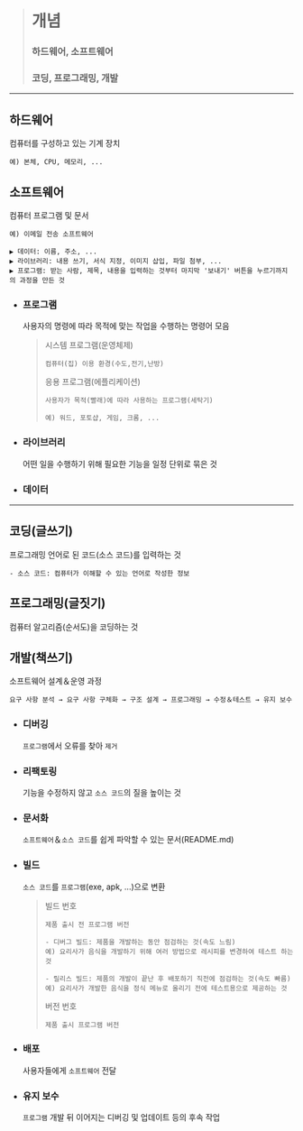 ># 개념
>### 하드웨어, 소프트웨어
>### 코딩, 프로그래밍, 개발
---

## 하드웨어
컴퓨터를 구성하고 있는 기계 장치
```angular2html
예) 본체, CPU, 메모리, ...
```

## 소프트웨어
컴퓨터 프로그램 및 문서
```angular2html
예) 이메일 전송 소프트웨어

▶ 데이터: 이름, 주소, ...
▶ 라이브러리: 내용 쓰기, 서식 지정, 이미지 삽입, 파일 첨부, ...
▶ 프로그램: 받는 사람, 제목, 내용을 입력하는 것부터 마지막 '보내기' 버튼을 누르기까지의 과정을 만든 것
```

+ ### 프로그램
  사용자의 명령에 따라 목적에 맞는 작업을 수행하는 명령어 모음
  >시스템 프로그램(운영체제)
  >```
  >컴퓨터(집) 이용 환경(수도,전기,난방)
  >```
  >응용 프로그램(에플리케이션)
  >```
  >사용자가 목적(빨래)에 따라 사용하는 프로그램(세탁기)
  >
  >예) 워드, 포토샵, 게임, 크롬, ...
  >```
  
+ ### 라이브러리
  어떤 일을 수행하기 위해 필요한 기능을 일정 단위로 묶은 것
   
  
+ ### 데이터

---
## 코딩(글쓰기)
프로그래밍 언어로 된 코드(소스 코드)를 입력하는 것
```
- 소스 코드: 컴퓨터가 이해할 수 있는 언어로 작성한 정보
```

## 프로그래밍(글짓기)
컴퓨터 알고리즘(순서도)을 코딩하는 것


## 개발(책쓰기)
소프트웨어 설계＆운영 과정
```angular2html
요구 사항 분석 → 요구 사항 구체화 → 구조 설계 → 프로그래밍 → 수정＆테스트 → 유지 보수
```

+ ### 디버깅
  `프로그램`에서 오류를 찾아 `제거`

+ ### 리팩토링
  기능을 수정하지 않고 `소스 코드`의 질을 높이는 것

+ ### 문서화
  `소프트웨어`＆`소스 코드`를 쉽게 파악할 수 있는 문서(README.md)

+ ### 빌드
  `소스 코드`를 `프로그램`(exe, apk, ...)으로 변환
  >빌드 번호
  >```
  >제품 출시 전 프로그램 버전
  >
  >- 디버그 빌드: 제품을 개발하는 동안 점검하는 것(속도 느림)
  >예) 요리사가 음식을 개발하기 위해 여러 방법으로 레시피를 변경하여 테스트 하는 것
  >
  >- 릴리스 빌드: 제품의 개발이 끝난 후 배포하기 직전에 점검하는 것(속도 빠름)
  >예) 요리사가 개발한 음식을 정식 메뉴로 올리기 전에 테스트용으로 제공하는 것
  >```
  >
  >버전 번호
  >```
  >제품 출시 프로그램 버전
  >```

+ ### 배포
  사용자들에게 `소프트웨어` 전달

+ ### 유지 보수 
  `프로그램` 개발 뒤 이어지는 디버깅 및 업데이트 등의 후속 작업
